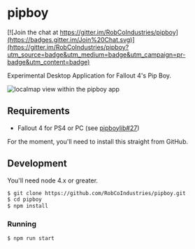 # pipboy

[![Join the chat at https://gitter.im/RobCoIndustries/pipboy](https://badges.gitter.im/Join%20Chat.svg)](https://gitter.im/RobCoIndustries/pipboy?utm_source=badge&utm_medium=badge&utm_campaign=pr-badge&utm_content=badge)

Experimental Desktop Application for Fallout 4's Pip Boy.

![localmap view within the pipboy app](https://cloud.githubusercontent.com/assets/2737108/11907104/8dd9d7da-a5d1-11e5-91de-400307f54a53.gif)

## Requirements

* Fallout 4 for PS4 or PC (see [pipboylib#27](https://github.com/RobCoIndustries/pipboylib/issues/27))

For the moment, you'll need to install this straight from GitHub.

## Development

You'll need node 4.x or greater.

```bash
$ git clone https://github.com/RobCoIndustries/pipboy.git
$ cd pipboy
$ npm install
```

### Running

```bash
$ npm run start
```
